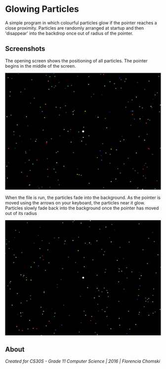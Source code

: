 # Glowing Particles
A simple program in which colourful particles glow if the pointer reaches a close proximity. Particles are randomly arranged at startup and then 'disappear' into the backdrop once out of radius of the pointer.

## Screenshots
The opening screen shows the positioning of all particles. The pointer begins in the middle of the screen.
<p align ="center">
  <img src = https://github.com/fchomski/HighSchool-Projects/blob/master/Glowing%20Particles/screenshots/openingscreen.jpg width ="600"/>
</p>

When the file is run, the particles fade into the background. As the pointer is moved using the arrows on your keyboard, the particles near it glow. Particles slowly fade back into the background once the pointer has moved out of its radius
<p align ="center">
  <img src="https://github.com/fchomski/HighSchool-Projects/blob/master/Glowing%20Particles/screenshots/glowingparticles.gif" width ="600"/>
</p>

## About
_Created for CS30S - Grade 11 Computer Science | 2016 | Florencia Chomski_
